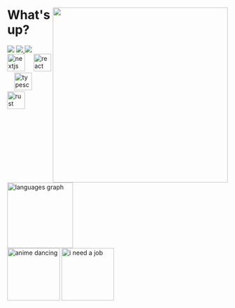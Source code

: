 <div>
<img align="right" height="400" src="https://media.giphy.com/media/ramBbsu5kGc8AJHd1h/giphy.gif"  />
  <h1 align="left">What's up?</h1>
<div align="left">
  <img src="https://img.shields.io/github/followers/kraken-afk.svg?style=social&label=Follow&maxAge=2592000" />
  <a href="https://twitter.com/trshppl">
    <img src="https://img.shields.io/twitter/follow/trshppl" />
  </a>
  <a href="https://nv-me.vercel.app">
    <img src="https://img.shields.io/badge/visit-my_site-blue" />
  </a>
</div>

<div align="left">
  <img src="https://skillicons.dev/icons?i=nextjs" height="40" alt="nextjs logo"  />
  <img width="12" />
  <img src="https://skillicons.dev/icons?i=react" height="40" alt="react logo"  />
  <img width="12" />
  <img src="https://skillicons.dev/icons?i=ts" height="40" alt="typescript logo"  />
  <img width="12" />
  <img src="https://skillicons.dev/icons?i=rust" height="40" alt="rust logo"  />
</div>

<div align="left">
  <img src="https://github-readme-stats.vercel.app/api/top-langs?username=kraken-afk&locale=en&hide_title=false&layout=compact&card_width=320&langs_count=6&theme=rose_pine&hide_border=true&order=2" height="150" alt="languages graph"  />
</div>
</div>

<div align="left">
  <img src="https://media.tenor.com/sbvSVkB_hq8AAAAi/anime-dens.gif" height="120" alt="anime dancing"  />
  <img src="https://media.tenor.com/um_qmSDo92YAAAAi/looking-for-a-job-job.gif"  height="120" alt="i need a job"/>
</div>
